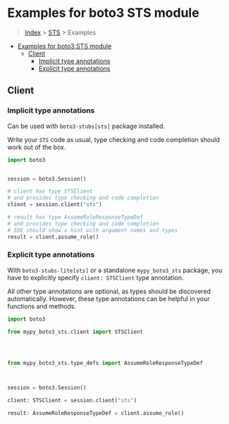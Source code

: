 <a id="examples-for-boto3-sts-module"></a>

# Examples for boto3 STS module

> [Index](../README.md) > [STS](./README.md) > Examples

- [Examples for boto3 STS module](#examples-for-boto3-sts-module)
  - [Client](#client)
    - [Implicit type annotations](#implicit-type-annotations)
    - [Explicit type annotations](#explicit-type-annotations)

<a id="client"></a>

## Client

<a id="implicit-type-annotations"></a>

### Implicit type annotations

Can be used with `boto3-stubs[sts]` package installed.

Write your `STS` code as usual, type checking and code completion should work
out of the box.

```python
import boto3


session = boto3.Session()

# client has type STSClient
# and provides type checking and code completion
client = session.client("sts")

# result has type AssumeRoleResponseTypeDef
# and provides type checking and code completion
# IDE should show a hint with argument names and types
result = client.assume_role()
```

<a id="explicit-type-annotations"></a>

### Explicit type annotations

With `boto3-stubs-lite[sts]` or a standalone `mypy_boto3_sts` package, you have
to explicitly specify `client: STSClient` type annotation.

All other type annotations are optional, as types should be discovered
automatically. However, these type annotations can be helpful in your functions
and methods.

```python
import boto3

from mypy_boto3_sts.client import STSClient




from mypy_boto3_sts.type_defs import AssumeRoleResponseTypeDef



session = boto3.Session()

client: STSClient = session.client("sts")

result: AssumeRoleResponseTypeDef = client.assume_role()
```
